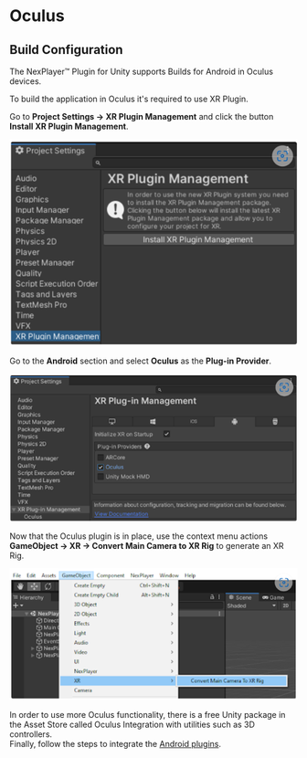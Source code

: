# Oculus

## Build Configuration
The NexPlayer™ Plugin for Unity supports Builds for Android in Oculus devices.

To build the application in Oculus it's required to use XR Plugin.

Go to **Project Settings → XR Plugin Management** and click the button **Install XR Plugin Management**.

![](../assets/platforms/ocu1.png)

Go to the **Android** section and select **Oculus** as the **Plug-in Provider**.

![](../assets/platforms/ocu2.png)

Now that the Oculus plugin is in place, use the context menu actions **GameObject → XR → Convert Main Camera to XR Rig** to generate an XR Rig.

![](../assets/platforms/ocu3.png)

In order to use more Oculus functionality, there is a free Unity package in the Asset Store called Oculus Integration with utilities such as 3D controllers.  
Finally, follow the steps to integrate the [Android plugins](/platforms/android.md).